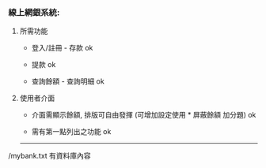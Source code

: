 ### 線上網銀系統:

1. 所需功能

    - 登入/註冊 - 存款 ok

    - 提款 ok
    
    - 查詢餘額 - 查詢明細 ok

2. 使用者介面
    - 介面需顯示餘額, 排版可自由發揮 (可增加設定使用 * 屏蔽餘額 加分題) ok

    - 需有第一點列出之功能 ok


    --------

/mybank.txt 有資料庫內容